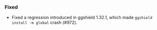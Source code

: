 ### Fixed

- Fixed a regression introduced in ggshield 1.32.1, which made `ggshield install -m global` crash (#972).
